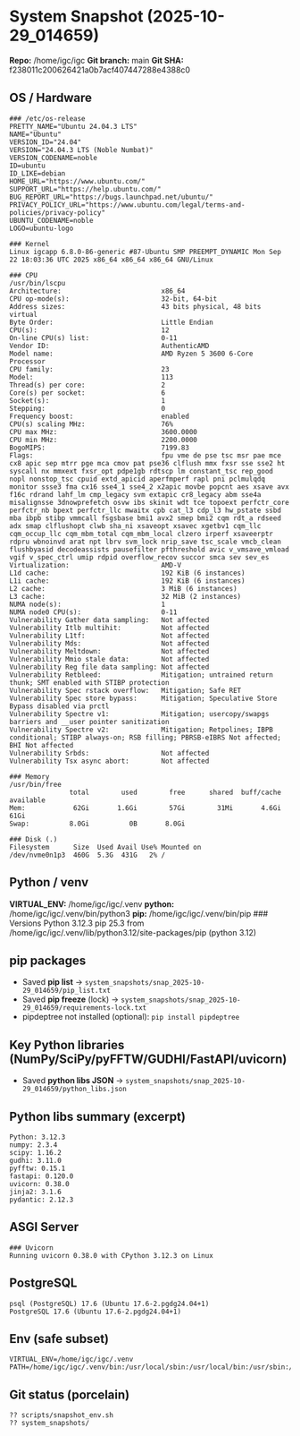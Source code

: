 # System Snapshot (2025-10-29_014659)

**Repo:** /home/igc/igc
**Git branch:** main
**Git SHA:** f238011c200626421a0b7acf407447288e4388c0

## OS / Hardware

    ### /etc/os-release
    PRETTY_NAME="Ubuntu 24.04.3 LTS"
    NAME="Ubuntu"
    VERSION_ID="24.04"
    VERSION="24.04.3 LTS (Noble Numbat)"
    VERSION_CODENAME=noble
    ID=ubuntu
    ID_LIKE=debian
    HOME_URL="https://www.ubuntu.com/"
    SUPPORT_URL="https://help.ubuntu.com/"
    BUG_REPORT_URL="https://bugs.launchpad.net/ubuntu/"
    PRIVACY_POLICY_URL="https://www.ubuntu.com/legal/terms-and-policies/privacy-policy"
    UBUNTU_CODENAME=noble
    LOGO=ubuntu-logo
    
    ### Kernel
    Linux igcapp 6.8.0-86-generic #87-Ubuntu SMP PREEMPT_DYNAMIC Mon Sep 22 18:03:36 UTC 2025 x86_64 x86_64 x86_64 GNU/Linux
    
    ### CPU
    /usr/bin/lscpu
    Architecture:                         x86_64
    CPU op-mode(s):                       32-bit, 64-bit
    Address sizes:                        43 bits physical, 48 bits virtual
    Byte Order:                           Little Endian
    CPU(s):                               12
    On-line CPU(s) list:                  0-11
    Vendor ID:                            AuthenticAMD
    Model name:                           AMD Ryzen 5 3600 6-Core Processor
    CPU family:                           23
    Model:                                113
    Thread(s) per core:                   2
    Core(s) per socket:                   6
    Socket(s):                            1
    Stepping:                             0
    Frequency boost:                      enabled
    CPU(s) scaling MHz:                   76%
    CPU max MHz:                          3600.0000
    CPU min MHz:                          2200.0000
    BogoMIPS:                             7199.83
    Flags:                                fpu vme de pse tsc msr pae mce cx8 apic sep mtrr pge mca cmov pat pse36 clflush mmx fxsr sse sse2 ht syscall nx mmxext fxsr_opt pdpe1gb rdtscp lm constant_tsc rep_good nopl nonstop_tsc cpuid extd_apicid aperfmperf rapl pni pclmulqdq monitor ssse3 fma cx16 sse4_1 sse4_2 x2apic movbe popcnt aes xsave avx f16c rdrand lahf_lm cmp_legacy svm extapic cr8_legacy abm sse4a misalignsse 3dnowprefetch osvw ibs skinit wdt tce topoext perfctr_core perfctr_nb bpext perfctr_llc mwaitx cpb cat_l3 cdp_l3 hw_pstate ssbd mba ibpb stibp vmmcall fsgsbase bmi1 avx2 smep bmi2 cqm rdt_a rdseed adx smap clflushopt clwb sha_ni xsaveopt xsavec xgetbv1 cqm_llc cqm_occup_llc cqm_mbm_total cqm_mbm_local clzero irperf xsaveerptr rdpru wbnoinvd arat npt lbrv svm_lock nrip_save tsc_scale vmcb_clean flushbyasid decodeassists pausefilter pfthreshold avic v_vmsave_vmload vgif v_spec_ctrl umip rdpid overflow_recov succor smca sev sev_es
    Virtualization:                       AMD-V
    L1d cache:                            192 KiB (6 instances)
    L1i cache:                            192 KiB (6 instances)
    L2 cache:                             3 MiB (6 instances)
    L3 cache:                             32 MiB (2 instances)
    NUMA node(s):                         1
    NUMA node0 CPU(s):                    0-11
    Vulnerability Gather data sampling:   Not affected
    Vulnerability Itlb multihit:          Not affected
    Vulnerability L1tf:                   Not affected
    Vulnerability Mds:                    Not affected
    Vulnerability Meltdown:               Not affected
    Vulnerability Mmio stale data:        Not affected
    Vulnerability Reg file data sampling: Not affected
    Vulnerability Retbleed:               Mitigation; untrained return thunk; SMT enabled with STIBP protection
    Vulnerability Spec rstack overflow:   Mitigation; Safe RET
    Vulnerability Spec store bypass:      Mitigation; Speculative Store Bypass disabled via prctl
    Vulnerability Spectre v1:             Mitigation; usercopy/swapgs barriers and __user pointer sanitization
    Vulnerability Spectre v2:             Mitigation; Retpolines; IBPB conditional; STIBP always-on; RSB filling; PBRSB-eIBRS Not affected; BHI Not affected
    Vulnerability Srbds:                  Not affected
    Vulnerability Tsx async abort:        Not affected
    
    ### Memory
    /usr/bin/free
                   total        used        free      shared  buff/cache   available
    Mem:            62Gi       1.6Gi        57Gi        31Mi       4.6Gi        61Gi
    Swap:          8.0Gi          0B       8.0Gi
    
    ### Disk (.)
    Filesystem      Size  Used Avail Use% Mounted on
    /dev/nvme0n1p3  460G  5.3G  431G   2% /

## Python / venv

**VIRTUAL_ENV:** /home/igc/igc/.venv
**python:** /home/igc/igc/.venv/bin/python3
**pip:** /home/igc/igc/.venv/bin/pip
    ### Versions
    Python 3.12.3
    pip 25.3 from /home/igc/igc/.venv/lib/python3.12/site-packages/pip (python 3.12)

## pip packages

- Saved **pip list** → `system_snapshots/snap_2025-10-29_014659/pip_list.txt`
- Saved **pip freeze** (lock) → `system_snapshots/snap_2025-10-29_014659/requirements-lock.txt`
- pipdeptree not installed (optional): `pip install pipdeptree`

## Key Python libraries (NumPy/SciPy/pyFFTW/GUDHI/FastAPI/uvicorn)

- Saved **python libs JSON** → `system_snapshots/snap_2025-10-29_014659/python_libs.json`

## Python libs summary (excerpt)

    Python: 3.12.3
    numpy: 2.3.4
    scipy: 1.16.2
    gudhi: 3.11.0
    pyfftw: 0.15.1
    fastapi: 0.120.0
    uvicorn: 0.38.0
    jinja2: 3.1.6
    pydantic: 2.12.3

## ASGI Server

    ### Uvicorn
    Running uvicorn 0.38.0 with CPython 3.12.3 on Linux

## PostgreSQL

    psql (PostgreSQL) 17.6 (Ubuntu 17.6-2.pgdg24.04+1)
    PostgreSQL 17.6 (Ubuntu 17.6-2.pgdg24.04+1)

## Env (safe subset)

    VIRTUAL_ENV=/home/igc/igc/.venv
    PATH=/home/igc/igc/.venv/bin:/usr/local/sbin:/usr/local/bin:/usr/sbin:/usr/bin:/sbin:/bin:/usr/games:/usr/local/games:/snap/bin

## Git status (porcelain)

    ?? scripts/snapshot_env.sh
    ?? system_snapshots/
